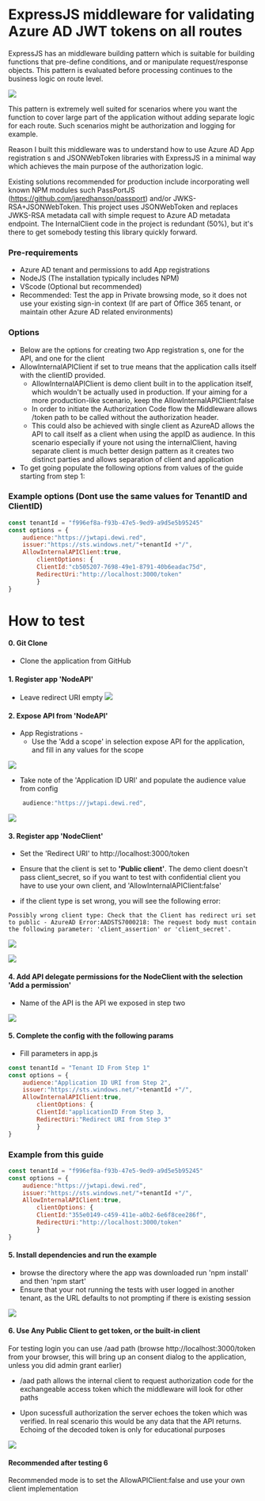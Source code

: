 ExpressJS middleware for validating Azure AD JWT tokens on all routes
===
ExpressJS has an middleware building pattern which is suitable for building functions that pre-define conditions, and or manipulate request/response objects. This pattern is evaluated before processing continues to the business logic on route level. 

![](img/Flow.png)

This pattern is extremely well suited for scenarios where you want the function to cover large part of the application without adding separate logic for each route. Such scenarios might be authorization and logging for example.


 Reason I built this middleware was to understand how to use Azure AD App registration s and JSONWebToken libraries with ExpressJS in a minimal way which achieves the main purpose of the authorization logic. 

Existing solutions recommended for production include incorporating well known NPM modules such PassPortJS (https://github.com/jaredhanson/passport) and/or JWKS-RSA+JSONWebToken. 
This project uses JSONWebToken and replaces JWKS-RSA metadata call with simple request to Azure AD metadata endpoint. The InternalClient code in the project is redundant (50%), but it's there to get somebody testing this library quickly forward.


### Pre-requirements
- Azure AD tenant and permissions to add App registrations
- NodeJS (The installation typically includes NPM)
- VScode (Optional but recommended)
- Recommended: Test the app in Private browsing mode, so it does not use your existing sign-in context (If are part of Office 365 tenant, or maintain other Azure AD related environments)

###  Options
- Below are the options for creating two App registration s, one for the API, and one for the client
- AllowInternalAPIClient if set to true means that the application calls itself with the clientID provided. 
    - AllowInternalAPIClient is demo client built in to the application itself, which wouldn't be actually used in production. If your aiming for a more production-like scenario, keep the AllowInternalAPIClient:false
    - In order to initiate the Authorization Code flow the Middleware allows /token path to be called without the authorization header. 
    - This could also be achieved with single client as AzureAD allows the API to call itself as a client when using the appID as audience. In this scenario especially if youre not using the internalClient, having separate client is much better design pattern as it creates two distinct parties and allows separation of client and application 
- To get going populate the following options from values of the guide starting from step 1:

### Example options (Dont use the same values for TenantID and ClientID)

```javascript
const tenantId = "f996ef8a-f93b-47e5-9ed9-a9d5e5b95245"
const options = {
    audience:"https://jwtapi.dewi.red",
    issuer:"https://sts.windows.net/"+tenantId +"/",
    AllowInternalAPIClient:true,
        clientOptions: {
        ClientId:"cb505207-7698-49e1-8791-40b6eadac75d",
        RedirectUri:"http://localhost:3000/token"
        }
}
```


# How to test
#### 0. Git Clone
- Clone the application from GitHub
#### 1. Register app 'NodeAPI' 
- Leave redirect URI empty 
![](/img/CreateNodeAPI.png)
#### 2. Expose API from 'NodeAPI'
- App Registrations - 
    - Use the 'Add a scope' in selection expose API for the application, and fill in any values for the scope

![](img/exposeApiName.png)

- Take note of the 'Application ID URI' and populate the audience value from config 
```javascript
    audience:"https://jwtapi.dewi.red",
```

![](img/exposeAPI.png)



#### 3. Register app 'NodeClient'
- Set the 'Redirect URI' to http://localhost:3000/token
- Ensure that the client is set to **'Public client'**. The demo client doesn't pass client_secret, so if you want to test with confidential client you have to use your own client, and 'AllowInternalAPIClient:false'

- if the client type is set wrong, you will see the following error:

```
Possibly wrong client type: Check that the Client has redirect uri set to public - AzureAD Error:AADSTS7000218: The request body must contain the following parameter: 'client_assertion' or 'client_secret'.
```
![](img/CreateClient.png)

![](img/ClientAndTenantProperties.png)

#### 4. Add API delegate permissions for the NodeClient with the selection 'Add a permission'

- Name of the API is the API we exposed in step two

![](img/ClientDelegateAPI.png)




#### 5. Complete the config with the following params

- Fill parameters in app.js
```javascript
const tenantId = "Tenant ID From Step 1"
const options = {
    audience:"Application ID URI from Step 2",
    issuer:"https://sts.windows.net/"+tenantId +"/",
    AllowInternalAPIClient:true,
        clientOptions: {
        ClientId:"applicationID From Step 3,
        RedirectUri:"Redirect URI from Step 3"
        }
}
```

### Example from this guide
```javascript
const tenantId = "f996ef8a-f93b-47e5-9ed9-a9d5e5b95245"
const options = {
    audience:"https://jwtapi.dewi.red",
    issuer:"https://sts.windows.net/"+tenantId +"/",
    AllowInternalAPIClient:true,
        clientOptions: {
        ClientId:"355e0149-c459-411e-a0b2-6e6f8cee286f",
        RedirectUri:"http://localhost:3000/token"
        }
}
```

#### 5. Install dependencies and run the example
- browse the directory where the app was downloaded run 'npm install' and then  'npm start'
- Ensure that your not running the tests with user logged in another tenant, as the URL defaults to not prompting if there is existing session

![](/img/NPM.PNG)

#### 6. Use Any Public Client to get token, or the built-in client
For testing login you can use /aad path (browse http://localhost:3000/token from your browser, this will bring up an consent dialog to the application, unless you did admin grant earlier) 
- /aad path allows the internal client to request authorization code for the exchangeable access token which the middleware will look for other paths

- Upon sucessfull authorization the server echoes the token which was verified. In real scenario this would be any data that the API returns. Echoing of the decoded token is only for educational purposes


![](/img/SvrResponse.png)

#### Recommended after testing 6
Recommended mode is to set the AllowAPIClient:false and use your own client implementation

